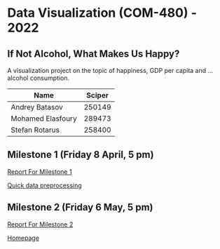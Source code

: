 # Data Visualization (COM-480) - 2022
## If Not Alcohol, What Makes Us Happy?
A visualization project on the topic of happiness, GDP per capita and ... alcohol consumption.

| Name              | Sciper |
|-------------------|--------|
| Andrey Batasov    | 250149 |
| Mohamed Elasfoury | 289473 |
| Stefan Rotarus    | 258400 |


## Milestone 1 (Friday 8 April, 5 pm) 
[Report For Milestone 1](Milestones/milestone1.ipynb)

[Quick data preprocessing](Preprocessing/check_countries.py)

## Milestone 2 (Friday 6 May, 5 pm) 
[Report For Milestone 2](Milestones/milestone2.ipynb)

[Homepage](index.html)